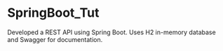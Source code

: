 # SpringBoot_Tut

Developed a REST API using Spring Boot. 
Uses H2 in-memory database and Swagger for documentation.
